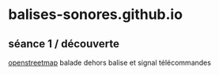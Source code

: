 # balises-sonores.github.io
## séance 1 / découverte
[openstreetmap](s1-osm.md)
balade dehors
balise et signal télécommandes